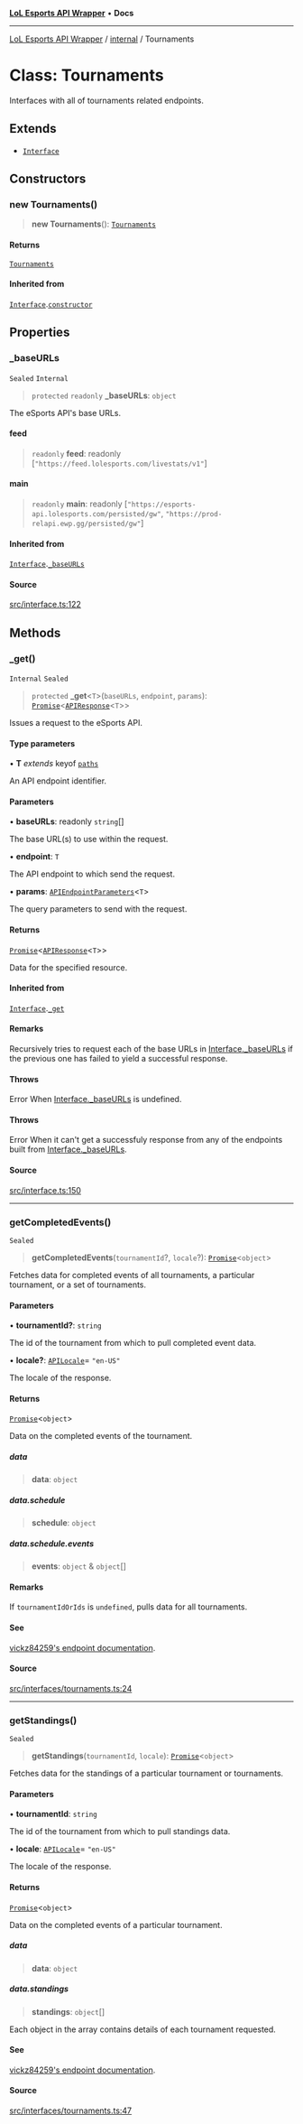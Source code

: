 [**LoL Esports API Wrapper**](../../README.md) • **Docs**

***

[LoL Esports API Wrapper](../../globals.md) / [internal](../README.md) / Tournaments

# Class: Tournaments

Interfaces with all of tournaments related endpoints.

## Extends

- [`Interface`](Interface.md)

## Constructors

### new Tournaments()

> **new Tournaments**(): [`Tournaments`](Tournaments.md)

#### Returns

[`Tournaments`](Tournaments.md)

#### Inherited from

[`Interface`](Interface.md).[`constructor`](Interface.md#constructors)

## Properties

### \_baseURLs

`Sealed` `Internal`

> `protected` `readonly` **\_baseURLs**: `object`

The eSports API's base URLs.

#### feed

> `readonly` **feed**: readonly [`"https://feed.lolesports.com/livestats/v1"`]

#### main

> `readonly` **main**: readonly [`"https://esports-api.lolesports.com/persisted/gw"`, `"https://prod-relapi.ewp.gg/persisted/gw"`]

#### Inherited from

[`Interface`](Interface.md).[`_baseURLs`](Interface.md#_baseurls)

#### Source

[src/interface.ts:122](https://github.com/Viriatto/lol-esports-api/blob/f75af3cc48e6c5c022cb9cef4afcf61deb2fdb5b/src/interface.ts#L122)

## Methods

### \_get()

`Internal` `Sealed`

> `protected` **\_get**\<`T`\>(`baseURLs`, `endpoint`, `params`): [`Promise`](https://developer.mozilla.org/docs/Web/JavaScript/Reference/Global_Objects/Promise)\<[`APIResponse`](../type-aliases/APIResponse.md)\<`T`\>\>

Issues a request to the eSports API.

#### Type parameters

• **T** *extends* keyof [`paths`](../interfaces/paths.md)

An API endpoint identifier.

#### Parameters

• **baseURLs**: readonly `string`[]

The base URL(s) to use within the request.

• **endpoint**: `T`

The API endpoint to which send the request.

• **params**: [`APIEndpointParameters`](../type-aliases/APIEndpointParameters.md)\<`T`\>

The query parameters to send with the request.

#### Returns

[`Promise`](https://developer.mozilla.org/docs/Web/JavaScript/Reference/Global_Objects/Promise)\<[`APIResponse`](../type-aliases/APIResponse.md)\<`T`\>\>

Data for the specified resource.

#### Inherited from

[`Interface`](Interface.md).[`_get`](Interface.md#_get)

#### Remarks

Recursively tries to request each of the base URLs in [Interface._baseURLs](Interface.md#_baseurls) if the previous one has failed to yield a successful response.

#### Throws

Error
When [Interface._baseURLs](Interface.md#_baseurls) is undefined.

#### Throws

Error
When it can't get a successfuly response from any of the endpoints built from [Interface._baseURLs](Interface.md#_baseurls).

#### Source

[src/interface.ts:150](https://github.com/Viriatto/lol-esports-api/blob/f75af3cc48e6c5c022cb9cef4afcf61deb2fdb5b/src/interface.ts#L150)

***

### getCompletedEvents()

`Sealed`

> **getCompletedEvents**(`tournamentId`?, `locale`?): [`Promise`](https://developer.mozilla.org/docs/Web/JavaScript/Reference/Global_Objects/Promise)\<`object`\>

Fetches data for completed events of all tournaments, a particular tournament, or a set of tournaments.

#### Parameters

• **tournamentId?**: `string`

The id of the tournament from which to pull completed event data.

• **locale?**: [`APILocale`](../type-aliases/APILocale.md)= `"en-US"`

The locale of the response.

#### Returns

[`Promise`](https://developer.mozilla.org/docs/Web/JavaScript/Reference/Global_Objects/Promise)\<`object`\>

Data on the completed events of the tournament.

##### data

> **data**: `object`

##### data.schedule

> **schedule**: `object`

##### data.schedule.events

> **events**: `object` & `object`[]

#### Remarks

If `tournamentIdOrIds` is `undefined`, pulls data for all tournaments.

#### See

[vickz84259's endpoint documentation](https://vickz84259.github.io/lolesports-api-docs/#operation/getCompletedEvents).

#### Source

[src/interfaces/tournaments.ts:24](https://github.com/Viriatto/lol-esports-api/blob/f75af3cc48e6c5c022cb9cef4afcf61deb2fdb5b/src/interfaces/tournaments.ts#L24)

***

### getStandings()

`Sealed`

> **getStandings**(`tournamentId`, `locale`): [`Promise`](https://developer.mozilla.org/docs/Web/JavaScript/Reference/Global_Objects/Promise)\<`object`\>

Fetches data for the standings of a particular tournament or tournaments.

#### Parameters

• **tournamentId**: `string`

The id of the tournament from which to pull standings data.

• **locale**: [`APILocale`](../type-aliases/APILocale.md)= `"en-US"`

The locale of the response.

#### Returns

[`Promise`](https://developer.mozilla.org/docs/Web/JavaScript/Reference/Global_Objects/Promise)\<`object`\>

Data on the completed events of a particular tournament.

##### data

> **data**: `object`

##### data.standings

> **standings**: `object`[]

Each object in the array contains details of each tournament requested.

#### See

[vickz84259's endpoint documentation](https://vickz84259.github.io/lolesports-api-docs/#operation/getCompletedEvents).

#### Source

[src/interfaces/tournaments.ts:47](https://github.com/Viriatto/lol-esports-api/blob/f75af3cc48e6c5c022cb9cef4afcf61deb2fdb5b/src/interfaces/tournaments.ts#L47)
